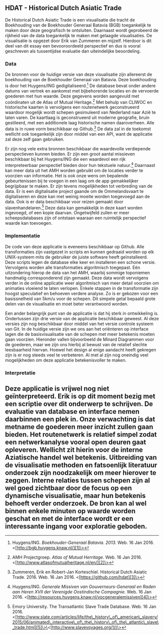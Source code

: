 ## HDAT - Historical Dutch Asiatic Trade

De Historical Dutch Asiatic Trade is een visualisatie die tracht de Boekhouding van de Boekhouder Generaal Batavia (BGB) toegankelijk te maken door deze geografisch te ontsluiten. Daarnaast wordt geprobeerd de rijkheid van de data toegankelijk te maken met gelaagde visualisaties. De visualisatie is opgezet door Erik van Zummeren en mijzelf. Hierdoor is dit deel van dit essay een bevooroordeeld perspectief en dus is vooral geschreven als tussentijdse evaluatie dan uiteindelijke beoordeling. 

### Data

De bronnen voor de huidige versie van deze visualisatie zijn allereerst de boekhouding van de Boekhouder Generaal van Batavia. Deze boekhouding is door het Huygens/ING gedigitaliseerd.[^1] De database bevat onder andere datums van vertrek en aankomst met bijbehorende locaties en de vervoerde goederen met hun waarde. Deze gegevens worden aangevuld met coördinaten uit de Atlas of Mutual Heritage.[^2] Met behulp van CLIWOC en historische kaarten is vervolgens een routenetwerk geconstrueerd waardoor mogelijk wordt schepen gesimuleerd van Nederland naar Azië te laten varen. De kaartlaag is geconstrueerd uit moderne geografie, bruin gestileerd, met een additionele laag historische namen daaroverheen. Alle data is in ruwe vorm beschikbaar op Github.[^3] De data zal in de toekomst wellicht ook toegankelijk zijn door middel van een API, want de applicatie zal deze zelf gaan gebruiken.

Er zijn nog vele extra bronnen beschikbaar die waardevolle verdiepende perspectieven kunnen bieden. Er zijn een groot aantal missieven beschikbaar bij het Huygens/ING die een waardevol een rijk interpreteerbaar perspectief bieden door hun tekstuele natuur.[^4] Daarnaast kan meer data uit het AMH worden gebruikt om de locaties verder te voorzien van informatie. Het is ook onze wens om bepalende gebeurtenissen bij te voegen in een laag om de app gemakkelijker begrijpbaar te maken. Er zijn tevens mogelijkheden tot verbreding van de data. Er is een digitalisatie project gaande om de Ommelandsvaart te digitaliseren en deze kan met weinig moeite worden toegevoegd aan de data. Ook is er data beschikbaar voor reizen gemaakt door slavenhandelaren.[^5] Deze data kan gemakkelijk in deze kaart worden ingevoegd, of een kopie daarvan. Ongetwijfeld zullen er meer scheepsdatabases zijn of ontstaan waaraan een ruimtelijk perspectief waarde kan toevoegen.  

### Implementatie

De code van deze applicatie is eveneens beschikbaar op Github. Alle transformaties zijn vastgezet in scripts en kunnen gedraaid worden op elk UNIX-systeem mits de gebruiker de juiste software heeft geïnstalleerd. Deze scripts legen de database elke keer en installeren een schone versie. Vervolgens worden alle transformaties algoritmisch toegepast. Eén uitzondering hierop de data van het AMH, waarbij sommige toponiemen handmatig corresponderend zijn gemaakt. Deze data wordt vervolgens verder in de online applicatie weer algoritmisch van meer detail voorzien om animaties vloeiend te laten verlopen. Enkele stappen in de transformatie zijn hoogst speculatief en behoeven verdere analyse. Zo is er gekozen voor een basissnelheid van 5km/u voor de schepen. Dit simpele getal bepaald grote delen van de visualisatie en moet beter verantwoord worden.

Een ander belangrijk punt van de applicatie is dat hij sterk in ontwikkeling is. Ondertussen zijn drie versie van de applicatie beschikbaar geweest. Al deze versies zijn nog beschikbaar door middel van het versie controle systeem van Git. In de huidige versie zijn we ons aan het oriënteren op interface lagen die de basisvisualisatie van de schepen met meer betekenis moeten gaan voorzien. Hieronder vallen bijvoorbeeld de Minard Diagrammen voor de goederen, maar we zijn ons hierbij al bewust van de relatief slechte leesbaarheid hiervan. Hoewel het design al enige aandacht heeft gekregen zijn is er nog steeds veel te verbeteren. Al met al zijn nog oneindig veel mogelijkheden om deze applicatie betekenisvoller te maken.

### Interpretatie

Deze applicatie is vrijwel nog niet geïnterpreteerd. Erik is op dit moment bezig met een scriptie over dit onderwerp te schrijven. De evaluatie van database en interface nemen daarbinnen een plek in. Onze verwachting is dat metname de goederen meer inzicht zullen gaan bieden. Het routenetwerk is relatief simpel zodat een netwerkanalyse vooral open deuren gaat opleveren. Wellicht zit hierin voor de interne Aziatische handel wel betekenis. Uitbreiding van de visualisatie methoden en fatsoenlijk literatuur onderzoek zijn noodzakelijk om meer hierover te zeggen. Interne relaties tussen schepen zijn al wel goed zichtbaar door de focus op een dynamische visualisatie, maar hun betekenis behoeft verder onderzoek. De bron kan al wel binnen enkele minuten op waarde worden geschat en met de interface wordt er een interessante ingang voor exploratie geboden.
---- 

[^1]:	Huygens/ING. *Boekhouder-Generaal Batavia. 2013.* Web. 16 Jan 2016. 
	\<[http://bgb.huygens.knaw.nl/][1]\>

[^2]:	AMH Projectgroep. *Atlas of Mutual Herritage.* Web. 16 Jan 2016. \<[http://www.atlasofmutualheritage.nl/en/][2]\>

[^3]:	Zummeren, Erik en Robert-Jan Korteschiel. Historical Dutch Asiatic Trade. 2016. Web. 16 Jan 2016. \<[https://github.com/hdat][3]\>

[^4]:	Huygens/ING. *Generale Missiven van Gouverneurs-Generaal en Raden aan Heren XVII der Verenigde Oostindische Compagnie.* Web. 16 Jan 2016. \<[http://resources.huygens.knaw.nl/vocgeneralemissiven][4]\>

[^5]:	Emory University. The Transatlantic Slave Trade Database. Web. 16 Jan 2016. \<[http://www.slate.com/articles/life/the\_history\_of\_american\_slavery/2015/06/animated\_interactive\_of\_the\_history\_of\_the\_atlantic\_slave\_trade.html][5]\>\<[http://www.slavevoyages.org/]()\>

[1]:	http://bgb.huygens.knaw.nl/
[2]:	http://www.atlasofmutualheritage.nl/en/
[3]:	https://github.com/hdat
[4]:	http://resources.huygens.knaw.nl/vocgeneralemissiven
[5]:	http://www.slate.com/articles/life/the_history_of_american_slavery/2015/06/animated_interactive_of_the_history_of_the_atlantic_slave_trade.html
